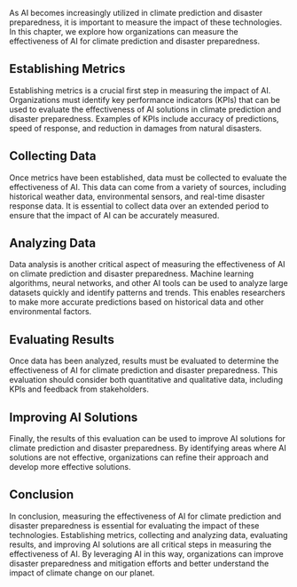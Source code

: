 

As AI becomes increasingly utilized in climate prediction and disaster preparedness, it is important to measure the impact of these technologies. In this chapter, we explore how organizations can measure the effectiveness of AI for climate prediction and disaster preparedness.

Establishing Metrics
--------------------

Establishing metrics is a crucial first step in measuring the impact of AI. Organizations must identify key performance indicators (KPIs) that can be used to evaluate the effectiveness of AI solutions in climate prediction and disaster preparedness. Examples of KPIs include accuracy of predictions, speed of response, and reduction in damages from natural disasters.

Collecting Data
---------------

Once metrics have been established, data must be collected to evaluate the effectiveness of AI. This data can come from a variety of sources, including historical weather data, environmental sensors, and real-time disaster response data. It is essential to collect data over an extended period to ensure that the impact of AI can be accurately measured.

Analyzing Data
--------------

Data analysis is another critical aspect of measuring the effectiveness of AI on climate prediction and disaster preparedness. Machine learning algorithms, neural networks, and other AI tools can be used to analyze large datasets quickly and identify patterns and trends. This enables researchers to make more accurate predictions based on historical data and other environmental factors.

Evaluating Results
------------------

Once data has been analyzed, results must be evaluated to determine the effectiveness of AI for climate prediction and disaster preparedness. This evaluation should consider both quantitative and qualitative data, including KPIs and feedback from stakeholders.

Improving AI Solutions
----------------------

Finally, the results of this evaluation can be used to improve AI solutions for climate prediction and disaster preparedness. By identifying areas where AI solutions are not effective, organizations can refine their approach and develop more effective solutions.

Conclusion
----------

In conclusion, measuring the effectiveness of AI for climate prediction and disaster preparedness is essential for evaluating the impact of these technologies. Establishing metrics, collecting and analyzing data, evaluating results, and improving AI solutions are all critical steps in measuring the effectiveness of AI. By leveraging AI in this way, organizations can improve disaster preparedness and mitigation efforts and better understand the impact of climate change on our planet.
